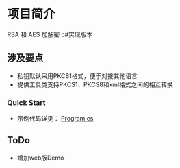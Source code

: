 # 项目简介
RSA 和 AES 加解密 c#实现版本

## 涉及要点

- 私钥默认采用PKCS1格式，便于对接其他语言
- 提供工具类支持PKCS1、PKCS8和xml格式之间的相互转换

### Quick Start

- 示例代码详见： [Program.cs](https://github.com/NaraLuwan/sm2sm3sm4/blob/master/src/test/java/com/luwan/github/sm/SmTest.java)

## ToDo
- 增加web版Demo
